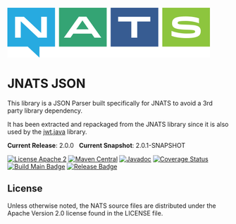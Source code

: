 ![NATS](src/main/javadoc/images/large-logo.png)

# JNATS JSON

This library is a JSON Parser built specifically for JNATS to avoid a 3rd party library dependency.

It has been extracted and repackaged from the JNATS library since it is also used by the [jwt.java](https://github.com/nats-io/jwt.java) library.

**Current Release**: 2.0.0 &nbsp; **Current Snapshot**: 2.0.1-SNAPSHOT

[![License Apache 2](https://img.shields.io/badge/License-Apache2-blue.svg)](https://www.apache.org/licenses/LICENSE-2.0)
[![Maven Central](https://maven-badges.herokuapp.com/maven-central/io.nats/jnats-json/badge.svg)](https://maven-badges.herokuapp.com/maven-central/io.nats/jnats-json)
[![Javadoc](http://javadoc.io/badge/io.nats/jnats-json.svg?branch=main)](http://javadoc.io/doc/io.nats/jnats-json?branch=main)
[![Coverage Status](https://coveralls.io/repos/github/nats-io/json.java/badge.svg?branch=main)](https://coveralls.io/github/nats-io/json.java?branch=main)
[![Build Main Badge](https://github.com/nats-io/json.java/actions/workflows/build-main.yml/badge.svg?event=push)](https://github.com/nats-io/json.java/actions/workflows/build-main.yml)
[![Release Badge](https://github.com/nats-io/json.java/actions/workflows/build-release.yml/badge.svg?event=release)](https://github.com/nats-io/json.java/actions/workflows/build-release.yml)


## License

Unless otherwise noted, the NATS source files are distributed
under the Apache Version 2.0 license found in the LICENSE file.
